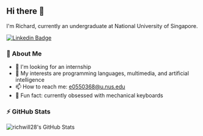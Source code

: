 ## Hi there 👋

I'm Richard, currently an undergraduate at National University of Singapore.

[![Linkedin Badge](https://img.shields.io/badge/LinkedIn-0077B5?style=for-the-badge&logo=linkedin&logoColor=white)](https://www.linkedin.com/in/richard-willie/)

### 🚀 About Me

- 👀 I'm looking for an internship
- 🌱 My interests are programming languages, multimedia, and artificial intelligence
- 📫 How to reach me: [e0550368@u.nus.edu](e0550368@u.nus.edu)
- 🌈 Fun fact: currently obsessed with mechanical keyboards

### ⚡ GitHub Stats

<img alt="richwill28's GitHub Stats" src="https://github-readme-stats-richwill28.vercel.app/api?username=richwill28&show_icons=true&theme=nightowl" />
